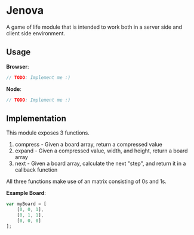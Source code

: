 # Jenova

A game of life module that is intended to work both in a server side and client side environment.

## Usage

**Browser**:

```javascript
// TODO: Implement me :)
```

**Node**:

```javascript
// TODO: Implement me :)
```

## Implementation

This module exposes 3 functions.

1. compress - Given a board array, return a compressed value
2. expand - Given a compressed value, width, and height, return a board array
3. next - Given a board array, calculate the next "step", and return it in a callback function

All three functions make use of an matrix consisting of 0s and 1s.

**Example Board**:

```javascript
var myBoard = [
    [0, 0, 1],
    [0, 1, 1],
    [0, 0, 0]
];
```